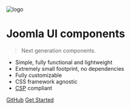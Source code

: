 ![logo](_images/80px-Joomla_logo.png)


# Joomla UI components

> Next generation components.

- Simple, fully functional and lightweight
- Extremely small footprint, no dependencies
- Fully customizable
- CSS framework agnostic
- [CSP](https://csp.withgoogle.com/docs/index.html) compliant


[GitHub](https://github.com/joomla-projects/custom-elements/)
[Get Started](/quickstart)

<!-- background color -->
<!-- ![color](rgb(55, 101, 78)) -->
